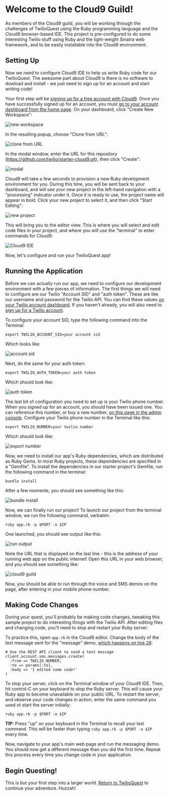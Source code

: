 # Welcome to the Cloud9 Guild!

As members of the Cloud9 guild, you will be working through the challenges of TwilioQuest using the Ruby programming language and the Cloud9 browser-based IDE.  This project is pre-configured to do some interesting Twilio stuff using Ruby and the light-weight Sinatra web framework, and to be easily installable into the Cloud9 environment.

## Setting Up

Now we need to configure Cloud9 IDE to help us write Ruby code for our TwilioQuest.  The awesome part about Cloud9 is there is no software to dowload and install - we just need to sign up for an account and start writing code!

Your first step will be [signing up for a free account with Cloud9](https://c9.io/site/pricing/).  Once you have successfully signed up for an account, you must [go to your account dashboard from the home page](https://c9.io/).  On your dashboard, click "Create New Workspace":

![new workspace](http://demo.kevinwhinnery.com/upload/Dashboard_-_Cloud9-20130827-075733.png)

In the resulting popup, choose "Clone from URL":

![clone from URL](http://demo.kevinwhinnery.com/upload/Fullscreen-20130827-080032.png?bustgithubcache=true)

In the modal window, enter the URL for this repository (https://github.com/twilio/starter-cloud9.git), then click "Create":

![modal](http://demo.kevinwhinnery.com/upload/Dashboard_-_Cloud9-20130827-080236.png)

Cloud9 will take a few seconds to provision a new Ruby development environment for you.  During this time, you will be sent back to your dashboard, and will see your new project in the left-hand navigation with a "processing" indicator under it.  Once it is ready to use, the project name will appear in bold.  Click your new project to select it, and then click "Start Editing":

![new project](http://demo.kevinwhinnery.com/upload/Dashboard_-_Cloud9-20130827-080457.png)

This will bring you to the editor view.  This is where you will select and edit code files in your project, and where you will use the "terminal" to enter commands for Cloud9:

![Cloud9 IDE](http://demo.kevinwhinnery.com/upload/starter-cloud9_-_Cloud9-20130827-081045.png)

Now, let's configure and run your TwilioQuest app!

## Running the Application
Before we can actually run our app, we need to configure our development environment with a few pieces of information.  The first things we will need to configure are our Twilio "Account SID" and "auth token".  These are like our username and password for the Twilio API.  You can find these values [on your Twilio account dashboard](https://www.twilio.com/user/account).  If you haven't already, you will also need to [sign up for a Twilio account](https://www.twilio.com/try-twilio).

To configure your account SID, type the following command into the Terminal:

    export TWILIO_ACCOUNT_SID=your account sid

Which looks like:

![account sid](http://demo.kevinwhinnery.com/upload/starter-cloud9_-_Cloud9-20130827-081747.png)

Next, do the same for your auth token:

    export TWILIO_AUTH_TOKEN=your auth token

Which should look like:

![auth token](http://demo.kevinwhinnery.com/upload/starter-cloud9_-_Cloud9-20130827-081944.png)

The last bit of configuration you need to set up is your Twilio phone number.  When you signed up for an account, you should have been issued one.  You can reference this number, or buy a new number, [on this page in the admin console](https://www.twilio.com/user/account/phone-numbers/incoming).  Configure your Twilio phone number in the Terminal like this:

    export TWILIO_NUMBER=your twilio number

Which should look like:

![export number](http://demo.kevinwhinnery.com/upload/starter-cloud9_-_Cloud9-20130827-085227.png)

Now, we need to install our app's Ruby dependencies, which are distributed as Ruby Gems.  In most Ruby projects, these dependencies are specified in a "Gemfile".  To install the dependencies in our starter project's Gemfile, run the following command in the terminal:

    bundle install

After a few moments, you should see something like this:

![bundle install](http://demo.kevinwhinnery.com/upload/starter-cloud9_-_Cloud9-20130827-085515.png)

Now, we can finally run our project!  To launch our project from the terminal window, we run the following command, verbatim:

    ruby app.rb -p $PORT -o $IP

One launched, you should see output like this:

![run output](http://demo.kevinwhinnery.com/upload/starter-cloud9_-_Cloud9-20130827-090805.png)

Note the URL that is displayed on the last line - this is the address of your running web app on the public internet!  Open this URL in your web browser, and you should see something like:

![cloud9 guild](http://demo.kevinwhinnery.com/upload/Welcome_to_the_Cloud9_Guild%21-20130827-090940.png)

Now, you should be able to run through the voice and SMS demos on the page, after entering in your mobile phone number.

## Making Code Changes
During your quest, you'll probably be making code changes, tweaking this sample project to do interesting things with the Twilio API.  After editing files and changing code, you'll need to stop and restart your Ruby server.

To practice this, open `app.rb` in the Cloud9 editor.  Change the body of the text message sent for the "message" demo, [which happens on line 26](https://github.com/twilio/starter-cloud9/blob/master/app.rb#L26):

    # Use the REST API client to send a text message
    client.account.sms.messages.create(
      :from => TWILIO_NUMBER,
      :to => params[:to],
      :body => 'I edited some code!'
    )

To stop your server, click on the Terminal window of your Cloud9 IDE.  Then, hit control-C on your keyboard to stop the Ruby server.  This will cause your Ruby app to become unavailable on your public URL.  To restart the server, and observe your code changes in action, enter the same command you used ot start the server initially:

    ruby app.rb -p $PORT -o $IP

__TIP:__ Press "up" on your keyboard in the Terminal to recall your last command.  This will be faster than typing `ruby app.rb -p $PORT -o $IP` every time.

Now, navigate to your app's main web page and run the messaging demo.  You should now get a different message than you did the first time.  Repeat this process every time you change code in your application.

## Begin Questing!
This is but your first step into a larger world.  [Return to TwilioQuest](http://quest.twilio.com) to continue your adventure.  Huzzah!

